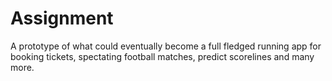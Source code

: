 # Assignment
A prototype of what could eventually become a full fledged running app for booking tickets, spectating football matches, predict scorelines and many more.
